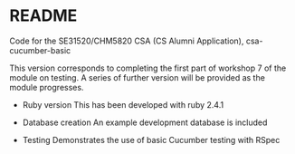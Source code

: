 # README

Code for the SE31520/CHM5820 CSA (CS Alumni Application), csa-cucumber-basic

This version corresponds to completing the first part of workshop 7 of the module on testing. 
A series of further version will be provided as the module progresses.


* Ruby version
This has been developed with ruby 2.4.1

* Database creation
An example development database is included

*  Testing
Demonstrates the use of basic Cucumber testing with RSpec

